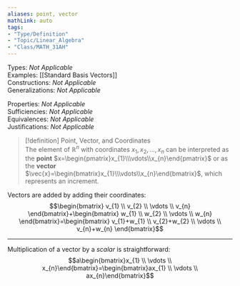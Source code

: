 ```yaml
---  
aliases: point, vector  
mathLink: auto  
tags:  
- "Type/Definition"  
- "Topic/Linear_Algebra"  
- "Class/MATH_31AH"  
---  
```

Types: <i>Not Applicable</i>  
Examples: [[Standard Basis Vectors]]  
Constructions: <i>Not Applicable</i>  
Generalizations: <i>Not Applicable</i>  
  
Properties: <i>Not Applicable</i>  
Sufficiencies: <i>Not Applicable</i>  
Equivalences: <i>Not Applicable</i>  
Justifications: <i>Not Applicable</i>  
  
> [!definition] Point, Vector, and Coordinates  
> The element of $\mathbb{R}^n$ with coordinates $x_{1},x_{2},\dots,x_{n}$ can be interpreted as the **point** $x=\begin{pmatrix}x_{1}\\\vdots\\x_{n}\end{pmatrix}$ or as the **vector** $\vec{x}=\begin{bmatrix}x_{1}\\\vdots\\x_{n}\end{bmatrix}$, which represents an increment.  
  
Vectors are added by adding their coordinates:  
$$\begin{bmatrix}  
v_{1} \\  
v_{2} \\  
\vdots \\  
v_{n}  
\end{bmatrix}+\begin{bmatrix}  
w_{1} \\  
w_{2} \\  
\vdots \\  
w_{n}  
\end{bmatrix}=\begin{bmatrix}  
v_{1}+w_{1} \\  
v_{2}+w_{2} \\  
\vdots \\  
v_{n}+w_{n}  
\end{bmatrix}$$  
  
---  
  
Multiplication of a vector by a *scalar* is straightforward:  
$$a\begin{bmatrix}x_{1} \\  
\vdots \\  
x_{n}\end{bmatrix}=\begin{bmatrix}ax_{1} \\  
\vdots \\  
ax_{n}\end{bmatrix}$$  
